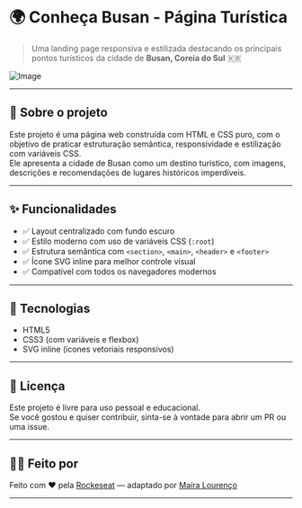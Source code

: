# 🌍 Conheça Busan - Página Turística

> Uma landing page responsiva e estilizada destacando os principais pontos turísticos da cidade de **Busan, Coreia do Sul** 🇰🇷

![Image](https://github.com/user-attachments/assets/21f26bea-0086-440f-95df-959033dad3d6)

---

## 🧭 Sobre o projeto

Este projeto é uma página web construída com HTML e CSS puro, com o objetivo de praticar estruturação semântica, responsividade e estilização com variáveis CSS.  
Ele apresenta a cidade de Busan como um destino turístico, com imagens, descrições e recomendações de lugares históricos imperdíveis.

---

## ✨ Funcionalidades

- ✅ Layout centralizado com fundo escuro
- ✅ Estilo moderno com uso de variáveis CSS (`:root`)
- ✅ Estrutura semântica com `<section>`, `<main>`, `<header>` e `<footer>`
- ✅ Ícone SVG inline para melhor controle visual
- ✅ Compatível com todos os navegadores modernos

---

## 🚀 Tecnologias

- HTML5
- CSS3 (com variáveis e flexbox)
- SVG inline (ícones vetoriais responsivos)

---

## 📝 Licença

Este projeto é livre para uso pessoal e educacional.  
Se você gostou e quiser contribuir, sinta-se à vontade para abrir um PR ou uma issue.

---

## 🙋‍♂️ Feito por

Feito com ❤️ pela [Rockeseat](https://www.rocketseat.com.br) — adaptado por [Maíra Lourenço](https://github.com/MairaLourencoDEV)

---


